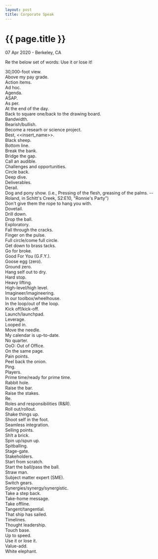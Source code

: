 ```yaml
---
layout: post
title: Corporate Speak
---
```


{{ page.title }}
================

<p class="meta">07 Apr 2020 - Berkeley, CA</p>

Re the below set of words: Use it or lose it!

30,000-foot view.  
Above my pay grade.  
Action items.  
Ad hoc.  
Agenda.  
ASAP.  
As per.  
At the end of the day.  
Back to square one/back to the drawing board.  
Bandwidth.  
Bearish/bullish.  
Become a researh or science project.  
Best, <<insert_name>>.  
Black sheep.  
Bottom line.  
Break the bank.  
Bridge the gap.  
Call an audible.  
Challenges and opportunities.  
Circle back.  
Deep dive.  
Deliverables.  
Derail.  
Dog and pony show. (i.e., Pressing of the flesh, greasing of the palms. --Roland, in Schitt's Creek, S2:E10, "Ronnie's Party")  
Don't give them the rope to hang you with.  
Dovetail.  
Drill down.  
Drop the ball.  
Exploratory.  
Fall through the cracks.  
Finger on the pulse.  
Full circle/come full circle.  
Get down to brass tacks.  
Go for broke.  
Good For You (G.F.Y.).  
Goose egg (zero).  
Ground zero.  
Hang self out to dry.  
Hard stop.  
Heavy lifting.  
High-level/high level.  
Imagineer/imagineering.  
In our toolbox/wheelhouse.  
In the loop/out of the loop.  
Kick off/kick-off.  
Launch/launchpad.  
Leverage.  
Looped in.  
Move the needle.  
My calendar is up-to-date.  
No quarter.  
OoO: Out of Office.  
On the same page.  
Pain points.  
Peel back the onion.  
Ping.  
Players.  
Prime time/ready for prime time.  
Rabbit hole.  
Raise the bar.  
Raise the stakes.  
Re.  
Roles and responsibilities (R&R).  
Roll out/rollout.  
Shake things up.  
Shoot self in the foot.  
Seamless integration.  
Selling points.  
Sh!t a brick.  
Spin up/spun up.  
Spitballing.  
Stage-gate.  
Stakeholders.  
Start from scratch.  
Start the ball/pass the ball.  
Straw man.  
Subject matter expert (SME).  
Switch gears.  
Synergies/synergy/synergistic.  
Take a step back.  
Take-home message.  
Take offline.  
Tangent/tangential.  
That ship has sailed.  
Timelines.  
Thought leadership.  
Touch base.  
Up to speed.  
Use it or lose it.  
Value-add.  
White elephant.